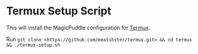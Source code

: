 # Termux Setup Script

This will install the MagicPuddle configuration for [Termux](https://termux.com/).

Run ```git clone <https://github.com/meatshiter/termux.git> && cd termux && ./termux-setup.sh```
